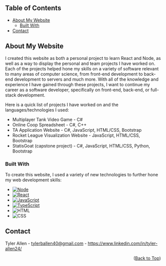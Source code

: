 <!-- TABLE OF CONTENTS -->
## Table of Contents
  <!--ts-->
   * [About My Website](#about-my-website)
      * [Built With](#built-with)
   * [Contact](#contact)

<!--te-->

<!-- ABOUT THE PROJECT -->
## About My Website

I created this website as both a personal project to learn React and Node, as well as a way to display the personal and team projects I have worked on. Each of the projects helped hone my skills on a variety of software relevant to many areas of computer science, from front-end development to back-end development to servers and much more. With all of the knowledge and experience I have gained through these projects, I want to continue my career as a software developer, specifically on front-end, back-end, or full-stack development.

Here is a quick list of projects I have worked on and the languages/technologies I used:

* Multiplayer Tank Video Game - C#
* Online Coop Spreadsheet - C#, C++
* TA Application Website - C#, JavaScript, HTML/CSS, Bootstrap
* Rocket League Visualization Website - JavaScript, HTML/CSS, Bootstrap
* StatisGoat (capstone project) - C#, JavaScript, HTML/CSS, Python, Bootstrap


### Built With

To create this website, I used a variety of new technologies to further hone my web development skills:

* [![Node][Node.js]][Node-url]
* [![React][React.js]][React-url]
* [![JavaScript][JavaScript.js]][Javascript-url]
* [![TypeScript][TypeScript.js]][TypeScript-url]
* ![HTML][HTML.js]
* ![CSS][CSS.js]

<!-- CONTACT -->
## Contact

Tyler Allen - tylerballen40@gmail.com - https://www.linkedin.com/in/tyler-allen24/

<p align="right">(<a href="#table-of-contents">Back to Top</a>)</p>


[Node.js]: https://img.shields.io/badge/Node.js-20232A?style=for-the-badge&logo=nodedotjs&logoColor=white
[Node-url]: https://nodejs.org/en
[React.js]: https://img.shields.io/badge/React-20232A?style=for-the-badge&logo=react&logoColor=00FFFF
[React-url]: https://reactjs.org/
[JavaScript.js]: https://img.shields.io/badge/JavaScript-20232A?style=for-the-badge&logo=JavaScript&logoColor=FFA500
[JavaScript-url]: https://www.javascript.com/
[TypeScript.js]: https://img.shields.io/badge/TypeScript-20232A?style=for-the-badge&logo=TypeScript&logoColor=FF7F50
[TypeScript-url]: https://www.typescriptlang.org/
[HTML.js]: https://img.shields.io/badge/HTML-20232A?style=for-the-badge&logo=HTML5&logoColor=FF0000
[CSS.js]: https://img.shields.io/badge/CSS-20232A?style=for-the-badge&logo=CSS3&logoColor=1F51FF
